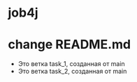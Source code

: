 # job4j

# change README.md

- Это ветка task_1, созданная от main
- Это ветка task_2, созданная от main
